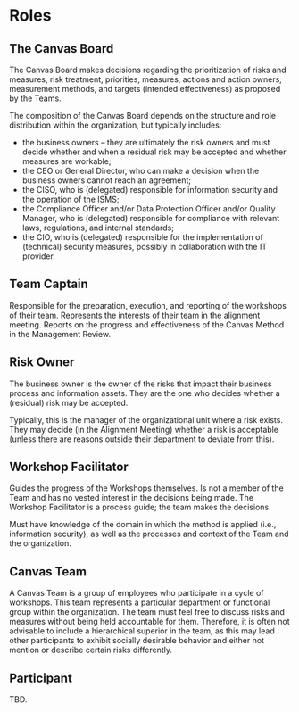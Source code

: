 # Roles

## The Canvas Board

The Canvas Board makes decisions regarding the prioritization of risks and measures, risk treatment, priorities, measures, actions and action owners, measurement methods, and targets (intended effectiveness) as proposed by the Teams.

The composition of the Canvas Board depends on the structure and role distribution within the organization, but typically includes:

* the business owners – they are ultimately the risk owners and must decide whether and when a residual risk may be accepted and whether measures are workable;
* the CEO or General Director, who can make a decision when the business owners cannot reach an agreement;
* the CISO, who is (delegated) responsible for information security and the operation of the ISMS;
* the Compliance Officer and/or Data Protection Officer and/or Quality Manager, who is (delegated) responsible for compliance with relevant laws, regulations, and internal standards;
* the CIO, who is (delegated) responsible for the implementation of (technical) security measures, possibly in collaboration with the IT provider.

## Team Captain

Responsible for the preparation, execution, and reporting of the workshops of their team. Represents the interests of their team in the alignment meeting. Reports on the progress and effectiveness of the Canvas Method in the Management Review.

## Risk Owner

The business owner is the owner of the risks that impact their business process and information assets. They are the one who decides whether a (residual) risk may be accepted.

Typically, this is the manager of the organizational unit where a risk exists. They may decide (in the Alignment Meeting) whether a risk is acceptable (unless there are reasons outside their department to deviate from this).

## Workshop Facilitator

Guides the progress of the Workshops themselves. Is not a member of the Team and has no vested interest in the decisions being made. The Workshop Facilitator is a process guide; the team makes the decisions.

Must have knowledge of the domain in which the method is applied (i.e., information security), as well as the processes and context of the Team and the organization.

## Canvas Team

A Canvas Team is a group of employees who participate in a cycle of workshops. This team represents a particular department or functional group within the organization. The team must feel free to discuss risks and measures without being held accountable for them. Therefore, it is often not advisable to include a hierarchical superior in the team, as this may lead other participants to exhibit socially desirable behavior and either not mention or describe certain risks differently.

## Participant

TBD.